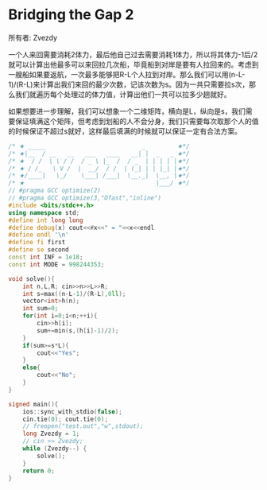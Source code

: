 # Bridging the Gap 2

所有者: Zvezdy

一个人来回需要消耗2体力，最后他自己过去需要消耗1体力，所以将其体力-1后/2就可以计算出他最多可以来回拉几次船，毕竟船到对岸是要有人拉回来的。考虑到一艘船如果要返航，一次最多能够把R-L个人拉到对岸。那么我们可以用(n-L-1)/(R-L)来计算出我们来回的最少次数，记该次数为s。因为一共只需要拉s次，那么我们就遍历每个处理过的体力值，计算出他们一共可以拉多少趟就好。

如果想要进一步理解，我们可以想象一个二维矩阵，横向是L，纵向是s，我们需要保证填满这个矩阵，但考虑到划船的人不会分身，我们只需要每次取那个人的值的时候保证不超过s就好，这样最后填满的时候就可以保证一定有合法方案。

```cpp
/* ★ _____                           _         ★*/
/* ★|__  / __   __   ___   ____   __| |  _   _ ★*/
/* ★  / /  \ \ / /  / _ \ |_  /  / _  | | | | |★*/
/* ★ / /_   \ V /  |  __/  / /  | (_| | | |_| |★*/
/* ★/____|   \_/    \___| /___|  \__._|  \__, |★*/
/* ★                                     |___/ ★*/
// #pragma GCC optimize(2)
// #pragma GCC optimize(3,"Ofast","inline")
#include <bits/stdc++.h>
using namespace std;
#define int long long
#define debug(x) cout<<#x<<" = "<<x<<endl
#define endl '\n'
#define fi first
#define se second
const int INF = 1e18;
const int MODE = 998244353;

void solve(){
    int n,L,R; cin>>n>>L>>R;
    int s=max((n-L-1)/(R-L),0ll);
    vector<int>h(n);
    int sum=0;
    for(int i=0;i<n;++i){
        cin>>h[i];
        sum+=min(s,(h[i]-1)/2);
    }    
    if(sum>=s*L){
        cout<<"Yes";
    }
    else{
        cout<<"No";
    }
}

signed main(){
    ios::sync_with_stdio(false);
    cin.tie(0); cout.tie(0);
    // freopen("test.out","w",stdout);
    long Zvezdy = 1;
    // cin >> Zvezdy;
    while (Zvezdy--) {
        solve();
    }
    return 0;
}

```
